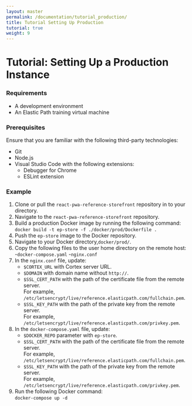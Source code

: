 ```yaml
---
layout: master
permalink: /documentation/tutorial_production/
title: Tutorial Setting Up Production
tutorial: true
weight: 9
---
```

# Tutorial: Setting Up a Production Instance

### Requirements

* A development environment
* An Elastic Path training virtual machine

### Prerequisites

Ensure that you are familiar with the following third-party technologies:<br>
* Git
* Node.js
* Visual Studio Code with the following extensions:
   * Debugger for Chrome
   * ESLint extension

### Example

1. Clone or pull the `react-pwa-reference-storefront` repository in to your directory.<br>
2. Navigate to the `react-pwa-reference-storefront` repository.<br>
3. Build a production Docker image by running the following command:</br>
`docker build -t ep-store -f ./docker/prod/Dockerfile .` <br>
4. Push the `ep-store` image to the Docker repository.<br>
5. Navigate to your Docker directory,`docker/prod/`.<br>
6. Copy the following files to the user home directory on the remote host:<br>
        -`docker-compose.yaml`
        -`nginx.conf` 
7. In the `nginx.conf` file, update:
   * `$CORTEX_URL` with Cortex server URL.
   * `$DOMAIN` with domain name without `http://`.
   * `$SSL_CERT_PATH` with the path of the certificate file from the remote server. <br>
    For example, `/etc/letsencrypt/live/reference.elasticpath.com/fullchain.pem`.
   * `$SSL_KEY_PATH` with the path of the private key from the remote server.<br> 
   For example, `/etc/letsencrypt/live/reference.elasticpath.com/privkey.pem`.
8. In the `docker-compose.yaml` file, update:
   * `$DOCKER_REPO` parameter with `ep-store`.
   * `$SSL_CERT_PATH` with the path of the certificate file from the remote server. 
    <br> For example, `/etc/letsencrypt/live/reference.elasticpath.com/fullchain.pem`.<br>
   * `$SSL_KEY_PATH` with the path of the private key from the remote server.
    <br> For example, `/etc/letsencrypt/live/reference.elasticpath.com/privkey.pem`.<br>
9. Run the following Docker command:<br/> 
`docker-compose up -d` <br>